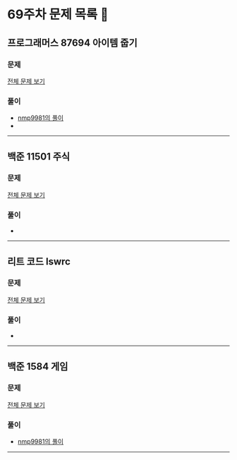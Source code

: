 # 69주차 문제 목록 📝

## 프로그래머스 87694 아이템 줍기  
### 문제
[전체 문제 보기](https://school.programmers.co.kr/learn/courses/30/lessons/87694)

### 풀이
- [nmp9981의 풀이](https://blog.naver.com/tybnasgo/223094059951)
- 
___

## 백준 11501 주식      
### 문제
[전체 문제 보기](https://www.acmicpc.net/problem/11501)

### 풀이
- 
___

## 리트 코드 lswrc  
### 문제
[전체 문제 보기](https://leetcode.com/problems/longest-substring-without-repeating-characters/)

### 풀이
-
___

## 백준 1584 게임      
### 문제
[전체 문제 보기](https://www.acmicpc.net/problem/1584)

### 풀이
- [nmp9981의 풀이](https://blog.naver.com/tybnasgo/223094137606)
___
